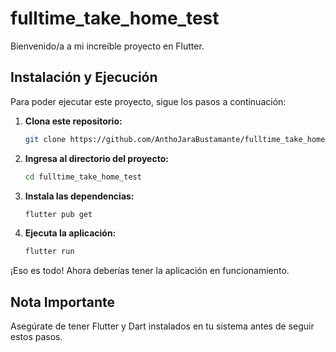 # fulltime_take_home_test

Bienvenido/a a mi increíble proyecto en Flutter.

## Instalación y Ejecución

Para poder ejecutar este proyecto, sigue los pasos a continuación:

1. **Clona este repositorio:**

    ```bash
    git clone https://github.com/AnthoJaraBustamante/fulltime_take_home_test.git
    ```

2. **Ingresa al directorio del proyecto:**

    ```bash
    cd fulltime_take_home_test
    ```

3. **Instala las dependencias:**

    ```bash
    flutter pub get
    ```

4. **Ejecuta la aplicación:**

    ```bash
    flutter run
    ```

¡Eso es todo! Ahora deberías tener la aplicación en funcionamiento.

## Nota Importante

Asegúrate de tener Flutter y Dart instalados en tu sistema antes de seguir estos pasos.